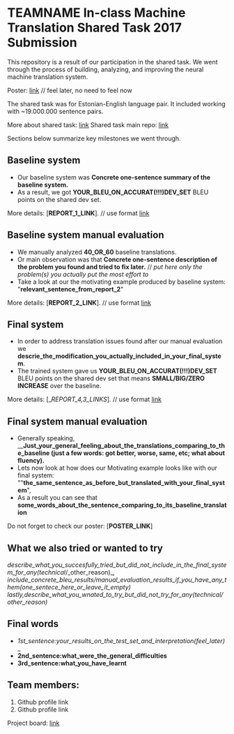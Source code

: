 # __TEAMNAME__ In-class Machine Translation Shared Task 2017 Submission
This repository is a result of our participation in the shared task. 
We went through the process of building, analyzing, and improving the neural machine translation system.

Poster: [link]() // feel later, no need to feel now

The shared task was for Estonian-English language pair. 
It included working with ~19.000.000 sentence pairs.

More about shared task: [link](https://courses.cs.ut.ee/2017/MT/fall/Main/SharedTask)
Shared task main repo: [link](https://github.com/mt2017-tartu-shared-task)

Sections below summarize key milestones we went through.  

##  Baseline system
- Our baseline system was __Concrete one-sentence summary of the baseline system.__
- As a result, we got __YOUR_BLEU_ON_ACCURAT(!!!)DEV_SET__ BLEU points on the shared dev set.

More details: [__REPORT_1_LINK__]. // use format [link](url)

## Baseline system manual evaluation
- We manually analyzed __40_OR_60__ baseline translations. 
- Or main observation was that __Concrete one-sentence description of the problem you found and tried to fix later.__ // _put here only the problem(s) you actually put the most effort to_
- Take a look at our the motivating example produced by baseline system:
"__relevant_sentence_from_report_2__"

More details: [__REPORT_2_LINK__]. // use format [link](url)

## Final system
- In order to address translation issues found after our manual evaluation we __descrie_the_modification_you_actually_included_in_your_final_system__. 
- The trained system gave us __YOUR_BLEU_ON_ACCURAT(!!!)DEV_SET__ BLEU points on the shared dev set that means __SMALL/BIG/ZERO INCREASE__ over the baseline. 

More details: [__REPORT_4,_3_LINKS__]. // use format [link](url)

## Final system manual evaluation
- Generally speaking, ____Just_your_general_feeling_about_the_translations_comparing_to_the_baseline (just a few words: got better, worse, same, etc; what about fluency).__
- Lets now look at how does our Motivating example looks like with our final system:
""__the_same_sentence_as_before_but_translated_with_your_final_system__", 
- As a result you can see that __some_words_about_the_sentence_comparing_to_its_baseline_translation__

Do not forget to check our poster: [__POSTER_LINK__]

## What we also tried or wanted to try
__describe_what_you_succesfully_tried_but_did_not_include_in_the_final_system_for_any_(technical_/_other_reason)__, __include_concrete_bleu_results/manual_evaluation_results_if_you_have_any_them_(one_sentece_here_or_leave_it_empty)__
__lastly,_describe_what_you_wnated_to_try_but_did_not_try_for_any_(technical_/_other_reason)__


## Final words
- __1st_sentence:your_results_on_the_test_set_and_interpretation_(feel_later)__
- __2nd_sentence:what_were_the_general_difficulties__
- __3rd_sentence:what_you_have_learnt__


## Team members:
1. Github profile link
2. Github profile link

Project board: [link]()

